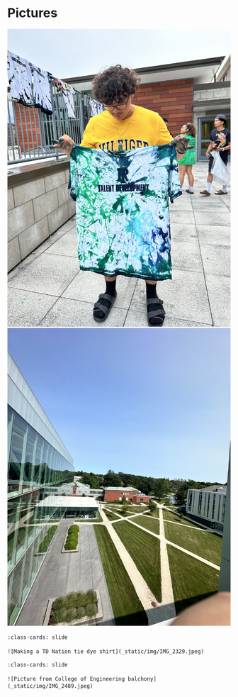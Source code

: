 # Pictures
![Making a TD Nation tie dye shirt](_static/img/IMG_2329.jpeg)
![Picture from College of Engineering balchony](_static/img/IMG_2489.jpeg)

```{card}
:class-cards: slide

![Making a TD Nation tie dye shirt](_static/img/IMG_2329.jpeg)
```

```{card}
:class-cards: slide

![Picture from College of Engineering balchony](_static/img/IMG_2489.jpeg)
```